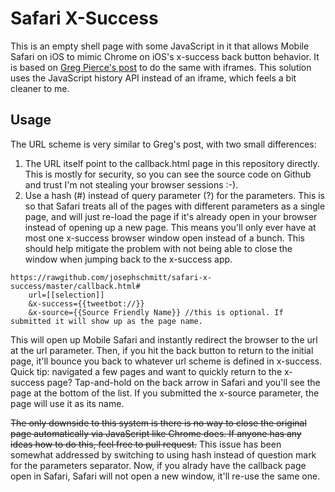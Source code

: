 # Safari X-Success

This is an empty shell page with some JavaScript in it that allows Mobile Safari on iOS to mimic Chrome on iOS's x-success back button behavior. It is based on [Greg Pierce's post](http://agiletortoise.com/blog/2014/02/28/mimic-x-callback-url-in-mobile-safari/) to do the same with iframes. This solution uses the JavaScript history API instead of an iframe, which feels a bit cleaner to me.

## Usage

The URL scheme is very similar to Greg's post, with two small differences: 

1. The URL itself point to the callback.html page in this repository directly. This is mostly for security, so you can see the source code on Github and trust I'm not stealing your browser sessions :-).
2. Use a hash (#) instead of query parameter (?) for the parameters. This is so that Safari treats all of the pages with different parameters as a single page, and will just re-load the page if it's already open in your browser instead of opening up a new page. This means you'll only ever have at most one x-success browser window open instead of a bunch. This should help mitigate the problem with not being able to close the window when jumping back to the x-success app.

````
https://rawgithub.com/josephschmitt/safari-x-success/master/callback.html#
	url=[[selection]]
	&x-success={{tweetbot://}}
	&x-source={{Source Friendly Name}} //this is optional. If submitted it will show up as the page name.
````

This will open up Mobile Safari and instantly redirect the browser to the url at the url parameter. Then, if you hit the back button to return to the initial page, it'll bounce you back to whatever url scheme is defined in x-success. Quick tip: navigated a few pages and want to quickly return to the x-success page? Tap-and-hold on the back arrow in Safari and you'll see the page at the bottom of the list. If you submitted the x-source parameter, the page will use it as its name.

~~The only downside to this system is there is no way to close the original page automatically via JavaScript like Chrome does. If anyone has any ideas how to do this, feel free to pull request.~~ This issue has been somewhat addressed by switching to using hash instead of question mark for the parameters separator. Now, if you alrady have the callback page open in Safari, Safari will not open a new window, it'll re-use the same one.